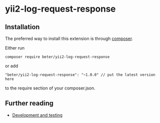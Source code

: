 # yii2-log-request-response

## Installation

The preferred way to install this extension is through [composer](https://getcomposer.org/).

Either run

```
composer require beter/yii2-log-request-response
```

or add

```
"beter/yii2-log-request-response": "~1.0.0" // put the latest version here
```

to the require section of your composer.json.

## Further reading

* [Development and testing](doc/development-and-testing.md)
